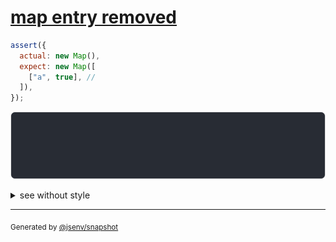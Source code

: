 # [map entry removed](../../map.test.js#L13)

```js
assert({
  actual: new Map(),
  expect: new Map([
    ["a", true], //
  ]),
});
```

![img](throw.svg)

<details>
  <summary>see without style</summary>

```console
AssertionError: actual and expect are different

actual: Map()
expect: Map(
  "a" => true,
)
```

</details>

---
<sub>
  Generated by <a href="https://github.com/jsenv/core/tree/main/packages/independent/snapshot">@jsenv/snapshot</a>
</sub>